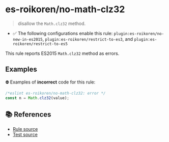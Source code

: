 # es-roikoren/no-math-clz32
> disallow the `Math.clz32` method.

- ✅ The following configurations enable this rule: `plugin:es-roikoren/no-new-in-es2015`, `plugin:es-roikoren/restrict-to-es3`, and `plugin:es-roikoren/restrict-to-es5`

This rule reports ES2015 `Math.clz32` method as errors.

## Examples

⛔ Examples of **incorrect** code for this rule:

```js
/*eslint es-roikoren/no-math-clz32: error */
const n = Math.clz32(value);
```

## 📚 References

- [Rule source](https://github.com/roikoren755/eslint-plugin-es/blob/v3.0.1/src/rules/no-math-clz32.ts)
- [Test source](https://github.com/roikoren755/eslint-plugin-es/blob/v3.0.1/tests/src/rules/no-math-clz32.ts)
